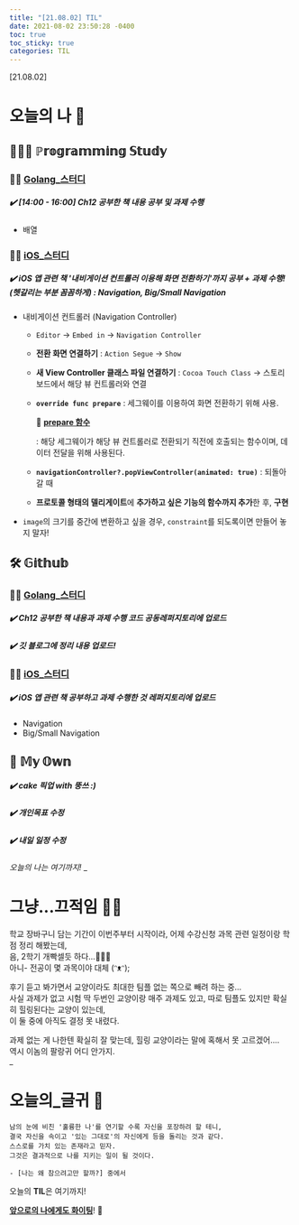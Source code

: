 ```yaml
---
title: "[21.08.02] TIL"
date: 2021-08-02 23:50:28 -0400
toc: true
toc_sticky: true
categories: TIL
---
```


[21.08.02]

# 오늘의 나 🙌

## 👩🏻‍💻 ℙ𝕣𝕠𝕘𝕣𝕒𝕞𝕞𝕚𝕟𝕘 𝕊𝕥𝕦𝕕𝕪    

### ☝🏻 <u>Golang_스터디</u>

##### ✔️ [14:00 - 16:00] Ch12 공부한 책 내용 공부 및 과제 수행

- 배열

### ☝🏻 <u>iOS_스터디</u>

##### ✔️ iOS 앱 관련 책 '내비게이션 컨트롤러 이용해 화면 전환하기'까지 공부 + 과제 수행! (헷갈리는 부분 꼼꼼하게) : Navigation, Big/Small Navigation 

-  내비게이션 컨트롤러 (Navigation Controller)
	- `Editor` → `Embed in` → `Navigation Controller`

				
	- **전환 화면 연결하기** : `Action Segue` → `Show`

	- **새 View Controller 클래스 파일 연결하기** : `Cocoa Touch Class` → 스토리 보드에서 해당 뷰 컨트롤러와 연결

	- **`override func prepare`** : 세그웨이를 이용하여 화면 전환하기 위해 사용.

		<div class="notice--primary" markdown="1">
		🌟 <strong><u>prepare 함수</u></strong>    
    
		: 해당 세그웨이가 해당 뷰 컨트롤러로 전환되기 직전에 호출되는 함수이며, 데이터 전달을 위해 사용된다.     
		</div>
				
	- **`navigationController?.popViewController(animated: true)`** : 되돌아갈 때
	-  **프로토콜 형태의 델리게이트**에 **추가하고 싶은 기능의 함수까지 추가**한 후, **구현**
-  `image`의 크기를 중간에 변환하고 싶을 경우, `constraint`를 되도록이면 만들어 놓지 말자!



## 🛠️ 𝔾𝕚𝕥𝕙𝕦𝕓 

### ☝🏻 <u>Golang_스터디</u>

##### ✔️ Ch12 공부한 책 내용과 과제 수행 코드 공동레퍼지토리에 업로드     

##### ✔️ 깃 블로그에 정리 내용 업로드! 
     
    

### ☝🏻 <u>iOS_스터디</u>

##### ✔️ iOS 앱 관련 책 공부하고 과제 수행한 것 레퍼지토리에 업로드     

* Navigation
* Big/Small Navigation


		

## 🌝 𝕄𝕪 𝕆𝕨𝕟 

##### ✔️ cake 픽업 with 뚱쓰 :)

##### ✔️ 개인목표 수정   

##### ✔️ 내일 일정 수정
     
*오늘의 나는 여기까지!* 
_
  
# 그냥...끄적임 ✍🏻

학교 장바구니 담는 기간이 이번주부터 시작이라, 어제 수강신청 과목 관련 일정이랑 학점 정리 해봤는데,      
음, 2학기 개빡셀듯 하다...🤦🏻‍♀️          
아니- 전공이 몇 과목이야 대체 (ᵔᴥᵔ);       

후기 듣고 봐가면서 교양이라도 최대한 팀플 없는 쪽으로 빼려 하는 중...      
사실 과제가 없고 시험 딱 두번인 교양이랑 매주 과제도 있고, 따로 팀플도 있지만 확실히 힐링된다는 교양이 있는데,     
이 둘 중에 아직도 결정 못 내렸다.       

과제 없는 게 나한텐 확실히 잘 맞는데, 힐링 교양이라는 말에 혹해서 못 고르겠어....    
역시 이놈의 팔랑귀 어디 안가지.             
_


# 오늘의_글귀 📜

	남의 눈에 비친 '훌륭한 나'를 연기할 수록 자신을 포장하려 할 테니,      
	결국 자신을 속이고 '있는 그대로'의 자신에게 등을 돌리는 것과 같다.     
	스스로를 가치 있는 존재라고 믿자.  
	그것은 결과적으로 나를 지키는 일이 될 것이다. 
	
	- [나는 왜 참으려고만 할까?] 중에서

<div class="notice--primary" markdown="1">
오늘의 <strong>TIL</strong>은 여기까지!     
      
<strong><u>앞으로의 나에게도 화이팅</u></strong>! 🌸 
</div>
